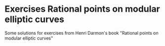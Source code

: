 # Exercises Rational points on modular elliptic curves
Some solutions for exercises from Henri Darmon's book "Rational points on modular elliptic curves"
